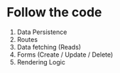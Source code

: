 # Follow the code

1. Data Persistence
2. Routes
3. Data fetching (Reads)
4. Forms (Create / Update / Delete)
5. Rendering Logic
